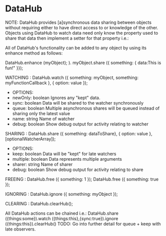 DataHub
=======


NOTE: DataHub provides [a]synchronous data sharing between objects without
requiring either to have direct access to or knowledge of the other.
Objects using DataHub to watch data need only know the property used
to share that data then implement a setter for that property i.e.:

All of DataHub's functionality can be added to any object by using its
enhance method as follows:

DataHub.enhance (myObject); ).
myObject.share ({ something: { data:This is fun!" }});


WATCHING        :    DataHub.watch    ({ something: myObject, something: myFunctionCallback }, { option: value });
+    OPTIONS:
+    newOnly: boolean    Ignores any "kept" data.
+    sync: boolean       Data will be shared to the watcher synchronously
+    queue: boolean      Multiple asynchronous shares will be queued instead of sharing only the latest value
+    name: string        Name of watcher
+    debug: boolean      Show debug output for activity relating to watcher

SHARING         :    DataHub.share    ({ something: dataToShare}, { option: value }, [optionalWatcherArray]);
+    OPTIONS:
+    keep: boolean       Data will be "kept" for late watchers
+    multiple: boolean   Data represents multiple arguments
+    sharer: string      Name of sharer
+    debug: boolean      Show debug output for activity relating to share

FREEING         :    DataHub.free    ({ something: 1 });
DataHub.free    ({ something: true });

IGNORING        :    DataHub.ignore    ({ something: myObject });

CLEARING        :    DataHub.clearHub();

All DataHub actions can be chained i.e.:
DataHub.share ({things:some}).watch ({things:this},{sync:true}).ignore ({things:this}).clearHub()
TODO: Go into further detail for queue + keep with late observers.